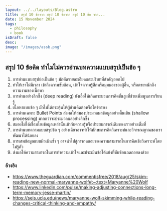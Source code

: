 ```yaml
---
layout: ../../layouts/Blog.astro
title: สรุป 10 ข้อจาก สรุป 10 ข้อจาก สรุป 10 ข้อ จาก...
date: 15 November 2024
tags:
  - philosophy
  - book
isDraft: false
desc:
image: "/images/assb.png"
---
```


## สรุป 10 ข้อคิด ทำไมไม่ควรอ่านบทความแบบสรุปเป็นข้อ ๆ

1. การอ่านแบบสรุปย่อเป็นข้อ ๆ มักตัดรายละเอียดและบริบทที่สำคัญออกไป
2. ทำให้เราไม่มีเวลา เข้าถึงความซับซ้อน, เข้าใจความรู้สึกหรือมุมมองของผู้อื่น, หรือตระหนักถึงความงามของเนื้อหา
3. การอ่านอย่างลึกซึ้ง (deep reading) ยังเอื้อให้เกิดกระบวนการคิดขั้นสูงที่ช่วยเพิ่มพูนการเรียนรู้
4. เนื้อหาแบบข้อ ๆ มักไม่ได้กระตุ้นให้ผู้อ่านคิดต่อหรือไตร่ตรอง
5. การอ่านเฉพาะ Bullet Points ส่งผลให้สมองประมวลผลข้อมูลอย่างตื้นเขิน (shallow processing) มากกว่าจะประมวลผลอย่างลึกซึ้ง
6. สมองไม่ได้เชื่อมโยงข้อมูลเหล่านั้นเข้ากับความรู้หรือประสบการณ์เดิมของเราอย่างเต็มที่
7. การอ่านบทความแบบสรุปข้อ ๆ อย่างเดียวอาจทำให้ทักษะการคิดวิเคราะห์และวิจารณญาณของเราพัฒนาได้น้อยลง
8. การเสพข้อมูลแบบผิวเผินซ้ำ ๆ อาจนำไปสู่การถดถอยของความสามารถในการคิดเชิงวิเคราะห์โดยไม่รู้ตัว
9. ส่งผลให้ความสามารถในการทำความเข้าใจและประเมินข้อโต้แย้งที่ซับซ้อนถดถอยลงด้วย​

### อ้างอิง

- https://www.theguardian.com/commentisfree/2018/aug/25/skim-reading-new-normal-maryanne-wolf#:~:text=Maryanne%20Wolf
- https://www.linkedin.com/pulse/making-adjusting-connections-long-term-memory-jesse-martin/
- https://seis.ucla.edu/news/maryanne-wolf-skimming-while-reading-changes-critical-thinking-and-empathy/
